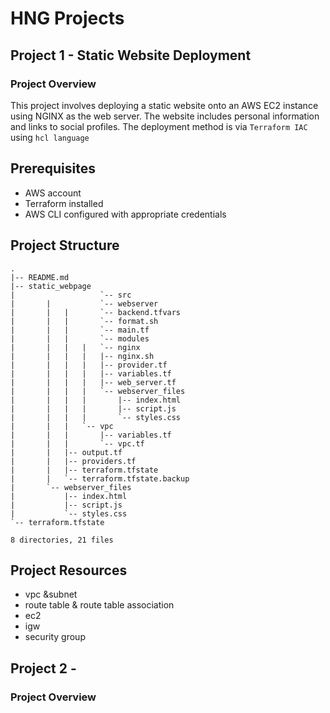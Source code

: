 # HNG Projects

## Project 1 - Static Website Deployment

### Project Overview

This project involves deploying a static website onto an AWS EC2 instance using NGINX as the web server. The website includes personal information and links to social profiles. The deployment method is via `Terraform IAC` using `hcl language`

## Prerequisites

- AWS account
- Terraform installed
- AWS CLI configured with appropriate credentials

## Project Structure
```plaintext
.
|-- README.md
|-- static_webpage
|                   `-- src
|       |           `-- webserver
|       |   |       `-- backend.tfvars
|       |   |       `-- format.sh
|       |   |       `-- main.tf
|       |   |       `-- modules
|       |   |   |   `-- nginx
|       |   |   |   |-- nginx.sh
|       |   |   |   |-- provider.tf
|       |   |   |   |-- variables.tf
|       |   |   |   |-- web_server.tf
|       |   |   |   `-- webserver_files
|       |   |   |       |-- index.html
|       |   |   |       |-- script.js
|       |   |   |       `-- styles.css
|       |   |   `-- vpc
|       |   |       |-- variables.tf
|       |   |       `-- vpc.tf
|       |   |-- output.tf
|       |   |-- providers.tf
|       |   |-- terraform.tfstate
|       |   `-- terraform.tfstate.backup
|       `-- webserver_files
|           |-- index.html
|           |-- script.js
|           `-- styles.css
`-- terraform.tfstate

8 directories, 21 files

```

## Project Resources
- vpc &subnet
- route table & route table association
- ec2
- igw
- security group


## Project 2 - 

### Project Overview